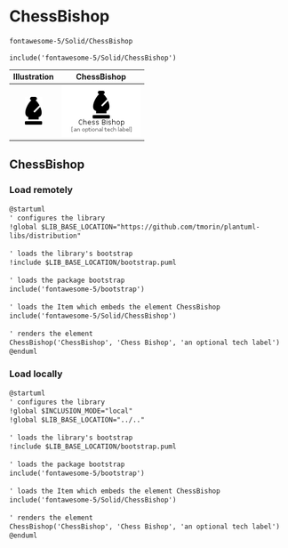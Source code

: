 # ChessBishop


```text
fontawesome-5/Solid/ChessBishop
```

```text
include('fontawesome-5/Solid/ChessBishop')
```



| Illustration | ChessBishop |
| :---: | :---: |
| ![illustration for Illustration](../../fontawesome-5/Solid/ChessBishop.png) | ![illustration for ChessBishop](../../fontawesome-5/Solid/ChessBishop.Local.png) |




## ChessBishop

### Load remotely
```plantuml
@startuml
' configures the library
!global $LIB_BASE_LOCATION="https://github.com/tmorin/plantuml-libs/distribution"

' loads the library's bootstrap
!include $LIB_BASE_LOCATION/bootstrap.puml

' loads the package bootstrap
include('fontawesome-5/bootstrap')

' loads the Item which embeds the element ChessBishop
include('fontawesome-5/Solid/ChessBishop')

' renders the element
ChessBishop('ChessBishop', 'Chess Bishop', 'an optional tech label')
@enduml
```

### Load locally
```plantuml
@startuml
' configures the library
!global $INCLUSION_MODE="local"
!global $LIB_BASE_LOCATION="../.."

' loads the library's bootstrap
!include $LIB_BASE_LOCATION/bootstrap.puml

' loads the package bootstrap
include('fontawesome-5/bootstrap')

' loads the Item which embeds the element ChessBishop
include('fontawesome-5/Solid/ChessBishop')

' renders the element
ChessBishop('ChessBishop', 'Chess Bishop', 'an optional tech label')
@enduml
```

